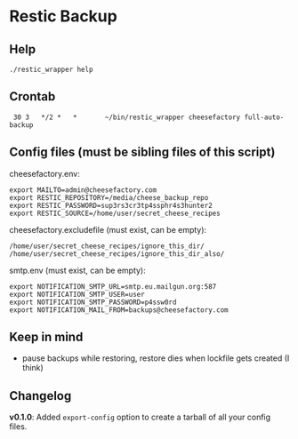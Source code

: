 # Restic Backup

## Help 
```
./restic_wrapper help
```

## Crontab
```
 30 3   */2 *   *       ~/bin/restic_wrapper cheesefactory full-auto-backup
```

## Config files (must be sibling files of this script)
cheesefactory.env:
```
export MAILTO=admin@cheesefactory.com
export RESTIC_REPOSITORY=/media/cheese_backup_repo
export RESTIC_PASSWORD=sup3rs3cr3tp4ssphr4s3hunter2
export RESTIC_SOURCE=/home/user/secret_cheese_recipes
```

cheesefactory.excludefile (must exist, can be empty):
```
/home/user/secret_cheese_recipes/ignore_this_dir/
/home/user/secret_cheese_recipes/ignore_this_dir_also/
```

smtp.env  (must exist, can be empty):
```
export NOTIFICATION_SMTP_URL=smtp.eu.mailgun.org:587
export NOTIFICATION_SMTP_USER=user
export NOTIFICATION_SMTP_PASSWORD=p4ssw0rd
export NOTIFICATION_MAIL_FROM=backups@cheesefactory.com
```

## Keep in mind
- pause backups while restoring, restore dies when lockfile gets created (I think)

## Changelog
**v0.1.0**: Added `export-config` option to create a tarball of all your config files.
